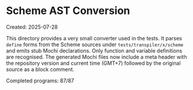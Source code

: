 # Scheme AST Conversion

Created: 2025-07-28

This directory provides a very small converter used in the tests.  It parses
`define` forms from the Scheme sources under `tests/transpiler/x/scheme` and
emits stub Mochi declarations.  Only function and variable definitions are
recognised. The generated Mochi files now include a meta header with the
repository version and current time (GMT+7) followed by the original source as a
block comment.

Completed programs: 87/87

